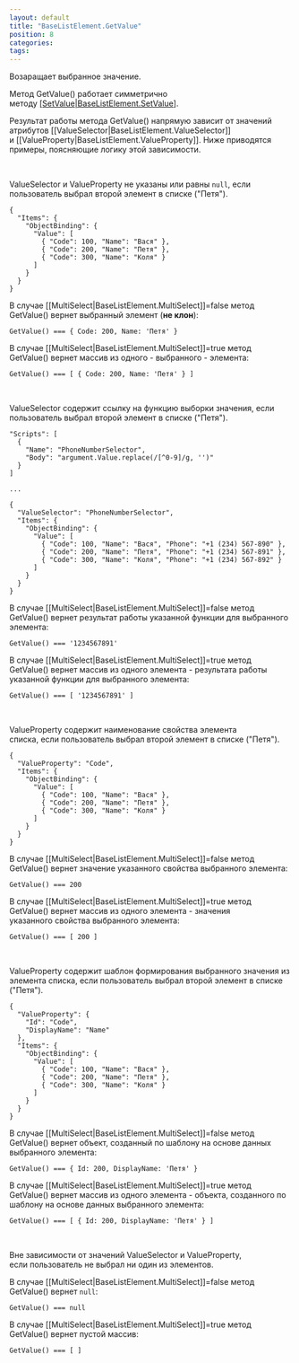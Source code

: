 ```yaml
---
layout: default
title: "BaseListElement.GetValue"
position: 8
categories: 
tags: 
---
```


Возаращает выбранное значение. 

Метод GetValue() работает симметрично методу [[SetValue|BaseListElement.SetValue]](). 

Результат работы метода GetValue() напрямую зависит от значений атрибутов [[ValueSelector|BaseListElement.ValueSelector]] и [[ValueProperty|BaseListElement.ValueProperty]]. Ниже приводятся примеры, поясняющие логику этой зависимости.

  

ValueSelector и ValueProperty не указаны или равны `null`, если пользователь выбрал второй элемент в списке ("Петя").

```
{
  "Items": {
    "ObjectBinding": {
      "Value": [
        { "Code": 100, "Name": "Вася" },
        { "Code": 200, "Name": "Петя" },
        { "Code": 300, "Name": "Коля" }
      ]
    }
  }
}
```

В случае [[MultiSelect|BaseListElement.MultiSelect]]=false метод GetValue() вернет выбранный элемент (**не клон**):

```
GetValue() === { Code: 200, Name: 'Петя' }
```

В случае [[MultiSelect|BaseListElement.MultiSelect]]=true метод GetValue() вернет массив из одного - выбранного - элемента:

```
GetValue() === [ { Code: 200, Name: 'Петя' } ]
```

  

ValueSelector содержит ссылку на функцию выборки значения, если пользователь выбрал второй элемент в списке ("Петя").

```
"Scripts": [
  {
    "Name": "PhoneNumberSelector",
    "Body": "argument.Value.replace(/[^0-9]/g, '')"
  }
]
   
...
   
{
  "ValueSelector": "PhoneNumberSelector",
  "Items": {
    "ObjectBinding": {
      "Value": [
        { "Code": 100, "Name": "Вася", "Phone": "+1 (234) 567-890" },
        { "Code": 200, "Name": "Петя", "Phone": "+1 (234) 567-891" },
        { "Code": 300, "Name": "Коля", "Phone": "+1 (234) 567-892" }
      ]
    }
  }
}
```

В случае [[MultiSelect|BaseListElement.MultiSelect]]=false метод GetValue() вернет результат работы указанной функции для выбранного элемента:

```
GetValue() === '1234567891'
```

В случае [[MultiSelect|BaseListElement.MultiSelect]]=true метод GetValue() вернет массив из одного элемента - результата работы указанной функции для выбранного элемента:

```
GetValue() === [ '1234567891' ]
```

   

ValueProperty содержит наименование свойства элемента списка, если пользователь выбрал второй элемент в списке ("Петя").

```
{
  "ValueProperty": "Code",
  "Items": {
    "ObjectBinding": {
      "Value": [
        { "Code": 100, "Name": "Вася" },
        { "Code": 200, "Name": "Петя" },
        { "Code": 300, "Name": "Коля" }
      ]
    }
  }
}
```

В случае [[MultiSelect|BaseListElement.MultiSelect]]=false метод GetValue() вернет значение указанного свойства выбранного элемента:

```
GetValue() === 200
```

В случае [[MultiSelect|BaseListElement.MultiSelect]]=true метод GetValue() вернет массив из одного элемента - значения указанного свойства выбранного элемента:

```
GetValue() === [ 200 ]
```

   

ValueProperty содержит шаблон формирования выбранного значения из элемента списка, если пользователь выбрал второй элемент в списке ("Петя").

```
{
  "ValueProperty": {
    "Id": "Code",
    "DisplayName": "Name"
  },
  "Items": {
    "ObjectBinding": {
      "Value": [
        { "Code": 100, "Name": "Вася" },
        { "Code": 200, "Name": "Петя" },
        { "Code": 300, "Name": "Коля" }
      ]
    }
  }
}
```

В случае [[MultiSelect|BaseListElement.MultiSelect]]=false метод GetValue() вернет объект, созданный по шаблону на основе данных выбранного элемента:

```
GetValue() === { Id: 200, DisplayName: 'Петя' }
```

В случае [[MultiSelect|BaseListElement.MultiSelect]]=true метод GetValue() вернет массив из одного элемента - объекта, созданного по шаблону на основе данных выбранного элемента:

```
GetValue() === [ { Id: 200, DisplayName: 'Петя' } ]
```

   

Вне зависимости от значений ValueSelector и ValueProperty, если пользователь не выбрал ни один из элементов.

В случае [[MultiSelect|BaseListElement.MultiSelect]]=false метод GetValue() вернет `null`:

```
GetValue() === null
```

В случае [[MultiSelect|BaseListElement.MultiSelect]]=true метод GetValue() вернет пустой массив:

```
GetValue() === [ ]
```

 

 

